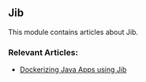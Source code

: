 ## Jib

This module contains articles about Jib.

### Relevant Articles: 

- [Dockerizing Java Apps using Jib](https://www.baeldung.com/jib-dockerizing)
